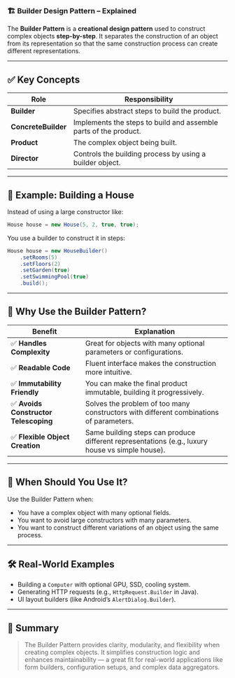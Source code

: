 ### 🏗️ Builder Design Pattern – Explained

The **Builder Pattern** is a **creational design pattern** used to construct complex objects **step-by-step**. It separates the construction of an object from its representation so that the same construction process can create different representations.

---

## ✅ **Key Concepts**

| Role                | Responsibility                                                   |
| ------------------- | ---------------------------------------------------------------- |
| **Builder**         | Specifies abstract steps to build the product.                   |
| **ConcreteBuilder** | Implements the steps to build and assemble parts of the product. |
| **Product**         | The complex object being built.                                  |
| **Director**        | Controls the building process by using a builder object.         |

---

## 🧱 Example: Building a House

Instead of using a large constructor like:

```java
House house = new House(5, 2, true, true);
```

You use a builder to construct it in steps:

```java
House house = new HouseBuilder()
    .setRooms(5)
    .setFloors(2)
    .setGarden(true)
    .setSwimmingPool(true)
    .build();
```

---

## 🎯 **Why Use the Builder Pattern?**

| Benefit                              | Explanation                                                                                     |
| ------------------------------------ | ----------------------------------------------------------------------------------------------- |
| ✅ **Handles Complexity**             | Great for objects with many optional parameters or configurations.                              |
| ✅ **Readable Code**                  | Fluent interface makes the construction more intuitive.                                         |
| ✅ **Immutability Friendly**          | You can make the final product immutable, building it progressively.                            |
| ✅ **Avoids Constructor Telescoping** | Solves the problem of too many constructors with different combinations of parameters.          |
| ✅ **Flexible Object Creation**       | Same building steps can produce different representations (e.g., luxury house vs simple house). |

---

## 🔧 When Should You Use It?

Use the Builder Pattern when:

* You have a complex object with many optional fields.
* You want to avoid large constructors with many parameters.
* You want to construct different variations of an object using the same process.

---

## 🛠️ Real-World Examples

* Building a `Computer` with optional GPU, SSD, cooling system.
* Generating HTTP requests (e.g., `HttpRequest.Builder` in Java).
* UI layout builders (like Android’s `AlertDialog.Builder`).

---

## 🧠 Summary

> The Builder Pattern provides clarity, modularity, and flexibility when creating complex objects. It simplifies construction logic and enhances maintainability — a great fit for real-world applications like form builders, configuration setups, and complex data aggregators.


